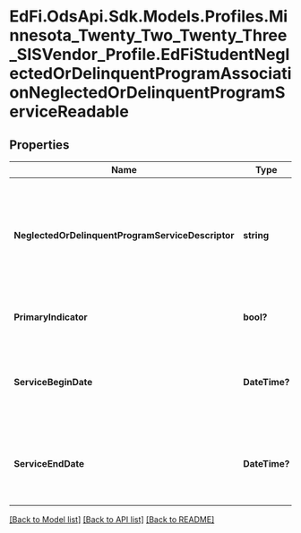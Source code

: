 # EdFi.OdsApi.Sdk.Models.Profiles.Minnesota_Twenty_Two_Twenty_Three_SISVendor_Profile.EdFiStudentNeglectedOrDelinquentProgramAssociationNeglectedOrDelinquentProgramServiceReadable
## Properties

Name | Type | Description | Notes
------------ | ------------- | ------------- | -------------
**NeglectedOrDelinquentProgramServiceDescriptor** | **string** | Indicates the service being provided to the student by the Neglected or Delinquent Program. | 
**PrimaryIndicator** | **bool?** | True if service is a primary service. | [optional] 
**ServiceBeginDate** | **DateTime?** | First date the Student was in this option for the current school year. | [optional] 
**ServiceEndDate** | **DateTime?** | Last date the Student was in this option for the current school year. | [optional] 

[[Back to Model list]](../README.md#documentation-for-models) [[Back to API list]](../README.md#documentation-for-api-endpoints) [[Back to README]](../README.md)

